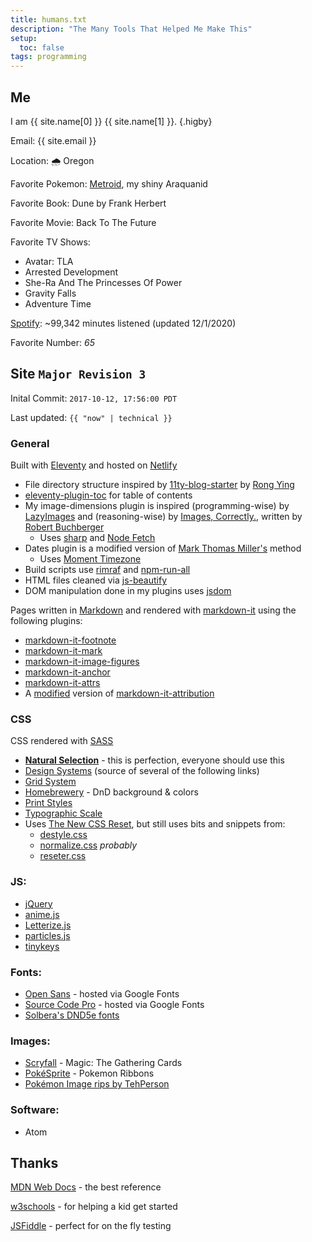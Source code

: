 ```yaml
---
title: humans.txt
description: "The Many Tools That Helped Me Make This"
setup:
  toc: false
tags: programming
---
```

## Me

I am {{ site.name[0] }} {{ site.name[1] }}.
{.higby}

Email: {{ site.email }}

Location: 🌧 ️Oregon

Favorite Pokemon: <a class="internal" href="/pokemon">Metroid</a>, my shiny Araquanid

Favorite Book: Dune by Frank Herbert

Favorite Movie: Back To The Future

Favorite TV Shows:

- Avatar: TLA
- Arrested Development
- She-Ra And The Princesses Of Power
- Gravity Falls
- Adventure Time

[Spotify](https://open.spotify.com/playlist/1u6D5NJ3MOzLeXZU3B6MU1?si=8ef03bee2c48407b): ~99,342 minutes listened (updated 12/1/2020)

Favorite Number: <i class="65">65</i>

## Site <code>Major Revision 3</code>

Inital Commit: `2017-10-12, 17:56:00 PDT`

Last updated: `{{ "now" | technical }}`

### General

Built with [Eleventy](https://github.com/11ty/eleventy/) and hosted on [Netlify](https://www.netlify.com/)
- File directory structure inspired by [11ty-blog-starter](https://github.com/kohrongying/11ty-blog-starter/) by [Rong Ying](https://github.com/kohrongying/)
- [eleventy-plugin-toc](https://github.com/jdsteinbach/eleventy-plugin-toc/) for table of contents
- My image-dimensions plugin is inspired (programming-wise) by [LazyImages](https://github.com/liamfiddler/eleventy-plugin-lazyimages/) and (reasoning-wise) by [Images, Correctly.](https://robert-buchberger.com/blog/2021/responsive_images.html/), written by [Robert Buchberger](https://github.com/rbuchberger/)
  - Uses [sharp](https://github.com/lovell/sharp/) and [Node Fetch](https://github.com/node-fetch/node-fetch/)
- Dates plugin is a modified version of [Mark Thomas Miller's](https://mtm.dev/eleventy-date-off-by-one-day/) method
  - Uses [Moment Timezone](https://github.com/moment/moment-timezone/)
- Build scripts use [rimraf](https://github.com/isaacs/rimraf/) and [npm-run-all](https://github.com/mysticatea/npm-run-all/)
- HTML files cleaned via [js-beautify](https://github.com/beautify-web/js-beautify/)
- DOM manipulation done in my plugins uses [jsdom](https://github.com/jsdom/jsdom/)

Pages written in [Markdown](https://daringfireball.net/projects/markdown/) and rendered with [markdown-it](https://github.com/markdown-it/markdown-it/) using the following plugins:

- [markdown-it-footnote](https://github.com/markdown-it/markdown-it-footnote/)
- [markdown-it-mark](https://github.com/markdown-it/markdown-it-mark/)
- [markdown-it-image-figures](https://github.com/Antonio-Laguna/markdown-it-image-figures/)
- [markdown-it-anchor](https://github.com/valeriangalliat/markdown-it-anchor)
- [markdown-it-attrs](https://github.com/arve0/markdown-it-attrs)
- A [modified](https://github.com/higby/higby.io/blob/main/src/config/plugins/src/src/cite.js) version of [markdown-it-attribution](https://github.com/dweidner/markdown-it-attribution/)

### CSS

CSS rendered with [SASS](https://sass-lang.com/)
- **[Natural Selection](https://github.com/frontaid/natural-selection/)** - this is perfection, everyone should use this
- [Design Systems](https://leerob.io/blog/style-guides-component-libraries-design-systems/) (source of several of the following links)
- [Grid System](https://tanzu.vmware.com/content/built-to-adapt/intro-to-the-8-point-grid-system-2/)
- [Homebrewery](https://github.com/naturalcrit/homebrewery/) - DnD background & colors
- [Print Styles](https://www.matuzo.at/blog/i-totally-forgot-about-print-style-sheets/)
- [Typographic Scale](https://spencermortensen.com/articles/typographic-scale/)
- Uses [The New CSS Reset](https://github.com/elad2412/the-new-css-reset/), but still uses bits and snippets from:
  - [destyle.css](https://github.com/nicolas-cusan/destyle.css/)
  - [normalize.css](https://github.com/necolas/normalize.css/) *probably*
  - [reseter.css](https://github.com/krishdevdb/reseter.css/)

### JS:

- [jQuery](https://github.com/jquery/jquery/)
- [anime.js](https://github.com/juliangarnier/anime/)
- [Letterize.js](https://github.com/WojciechKrakowiak/letterize/)
- [particles.js](https://github.com/VincentGarreau/particles.js/)
- [tinykeys](https://github.com/jamiebuilds/tinykeys/)

### Fonts:

- [Open Sans](https://fonts.google.com/specimen/Open+Sans) - hosted via Google Fonts
- [Source Code Pro](https://fonts.google.com/specimen/Source+Code+Pro) - hosted via Google Fonts
- [Solbera's DND5e fonts](https://github.com/jonathonf/solbera-dnd-fonts)

### Images:

- [Scryfall](https://scryfall.com/) - Magic: The Gathering Cards
- [PokéSprite](https://github.com/msikma/pokesprite) - Pokemon Ribbons
- [Pokémon Image rips by TehPerson](https://bulbapedia.bulbagarden.net/wiki/User:TehPerson)

### Software:

- Atom

## Thanks

[MDN Web Docs](https://developer.mozilla.org/en-US/) - the best reference

[w3schools](https://www.w3schools.com/) - for helping a kid get started

[JSFiddle](https://jsfiddle.net/) - perfect for on the fly testing
